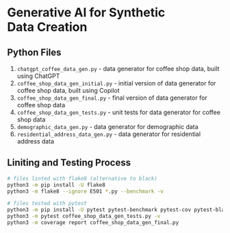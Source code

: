 # Generative AI for Synthetic Data Creation

## Python Files

1. `chatgpt_coffee_data_gen.py` - data generator for coffee shop data, built using ChatGPT
2. `coffee_shop_data_gen_initial.py` - initial version of data generator for coffee shop data, built using Copilot
3. `coffee_shop_data_gen_final.py` - final version of data generator for coffee shop data
4. `coffee_shop_data_gen_tests.py` - unit tests for data generator for coffee shop data
5. `demographic_data_gen.py` - data generator for demographic data
6. `residential_address_data_gen.py` - data generator for residential address data

## Liniting and Testing Process

```bash
# files linted with flake8 (alternative to black)
python3 -m pip install -U flake8
python3 -m flake8 --ignore E501 *.py --benchmark -v 

# files tested with pytest
python3 -m pip install -U pytest pytest-benchmark pytest-cov pytest-black
python3 -m pytest coffee_shop_data_gen_tests.py -v
python3 -m coverage report coffee_shop_data_gen_final.py
```